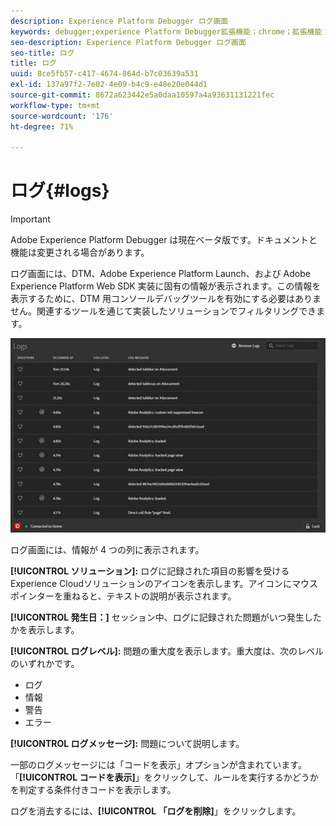 ```yaml
---
description: Experience Platform Debugger ログ画面
keywords: debugger;experience Platform Debugger拡張機能；chrome；拡張機能；ログ
seo-description: Experience Platform Debugger ログ画面
seo-title: ログ
title: ログ
uuid: 8ce5fb57-c417-4674-864d-b7c03639a531
exl-id: 137a97f2-7e02-4e09-b4c9-e48e20e044d1
source-git-commit: 8672a623442e5a0daa10597a4a93631131221fec
workflow-type: tm+mt
source-wordcount: '176'
ht-degree: 71%

---
```


# ログ{#logs}

>[!IMPORTANT]
>
>Adobe Experience Platform Debugger は現在ベータ版です。ドキュメントと機能は変更される場合があります。

ログ画面には、DTM、Adobe Experience Platform Launch、および Adobe Experience Platform Web SDK 実装に固有の情報が表示されます。この情報を表示するために、DTM 用コンソールデバッグツールを有効にする必要はありません。関連するツールを通じて実装したソリューションでフィルタリングできます。

![](assets/logs.jpg)

ログ画面には、情報が 4 つの列に表示されます。

**[!UICONTROL ソリューション]:** ログに記録された項目の影響を受けるExperience Cloudソリューションのアイコンを表示します。アイコンにマウスポインターを重ねると、テキストの説明が表示されます。

**[!UICONTROL 発生日：]** セッション中、ログに記録された問題がいつ発生したかを表示します。

**[!UICONTROL ログレベル]:** 問題の重大度を表示します。重大度は、次のレベルのいずれかです。

* ログ
* 情報
* 警告
* エラー

**[!UICONTROL ログメッセージ]:** 問題について説明します。

一部のログメッセージには「コードを表示」オプションが含まれています。「**[!UICONTROL コードを表示]**」をクリックして、ルールを実行するかどうかを判定する条件付きコードを表示します。

ログを消去するには、**[!UICONTROL 「ログを削除]**」をクリックします。
